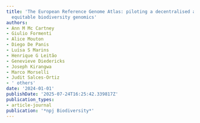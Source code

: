 ```yaml
---
title: 'The European Reference Genome Atlas: piloting a decentralised approach to
  equitable biodiversity genomics'
authors:
- Ann M Mc Cartney
- Giulio Formenti
- Alice Mouton
- Diego De Panis
- Luı́sa S Marins
- Henrique G Leitão
- Genevieve Diedericks
- Joseph Kirangwa
- Marco Morselli
- Judit Salces-Ortiz
- ' others'
date: '2024-01-01'
publishDate: '2025-07-24T16:25:42.339817Z'
publication_types:
- article-journal
publication: '*npj Biodiversity*'
---
```

